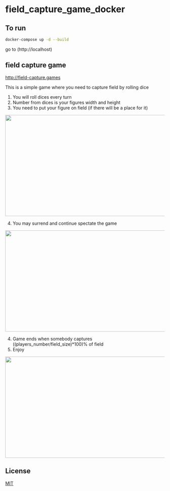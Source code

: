 # field_capture_game_docker

## To run

```bash
docker-compose up -d --build
```
go to (http://localhost)

## field capture game

http://field-capture.games

This is a simple game where you need to capture field by rolling dice
1. You will roll dices every turn
2. Number from dices is your figures width and height
3. You need to put your figure on field (if there will be a place for it)

<img src="https://media.giphy.com/media/W3kbNrmehVMgqLwQ23/giphy.gif" width="512" height="320" />

4. You may surrend and continue spectate the game

<img src="https://media.giphy.com/media/d8F3lVsZ8uPMNFRboJ/giphy.gif" width="512" height="320" />

4. Game ends when somebody captures ((players_number/field_size)\*100)% of field
5. Enjoy

<img src="https://media.giphy.com/media/iJacKoCMkcltW6QZEf/giphy.gif" width="512" height="320" />

## License
[MIT](https://choosealicense.com/licenses/mit/)
